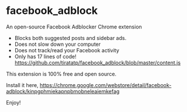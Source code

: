 # facebook_adblock

An open-source Facebook Adblocker Chrome extension
- Blocks both suggested posts and sidebar ads.
- Does not slow down your computer
- Does not track/read your Facebook activity
- Only has 17 lines of code! https://github.com/tiratatp/facebook_adblock/blob/master/content.js

This extension is 100% free and open source.

Install it here, https://chrome.google.com/webstore/detail/facebook-adblock/kinpgphmiekapnpbmobneleaiemkefag

Enjoy!
